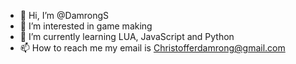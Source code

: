 - 👋 Hi, I’m @DamrongS
- 👀 I’m interested in game making
- 🌱 I’m currently learning LUA, JavaScript and Python
- 📫 How to reach me my email is Christofferdamrong@gmail.com

<!---
DamrongS/DamrongS is a ✨ special ✨ repository because its `README.md` (this file) appears on your GitHub profile.
You can click the Preview link to take a look at your changes.
--->
